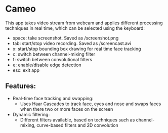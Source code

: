 # Cameo

This app takes video stream from webcam and applies different processing techniques in real time, which can be selected using the keyboard:
  * space: take screenshot. Saved as /screenshot.png
  * tab: start/stop video recording. Saved as /screencast.avi
  * x: start/stop bounding box drawing for real time face tracking
  * c: switch between channel-mixing filter
  * f: switch between convolutional filters
  * e: enable/disable edge detection
  * esc: exit app

## Features:
* Real-time face tracking and swapping:
    * Uses Haar Cascades to track face, eyes and nose and swaps faces when there two or more faces on the screen
* Dynamic filtering:
    * Different filters available, based on techniques such as channel-mixing, curve-based filters and 2D convolution